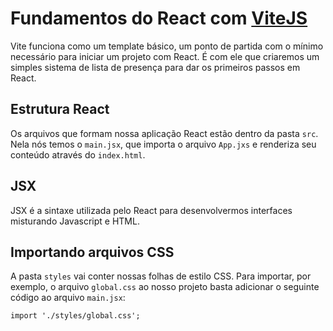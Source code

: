 # Fundamentos do React com [ViteJS](https://vitejs.dev/)

Vite funciona como um template básico, um ponto de partida com o mínimo necessário para iniciar um projeto com React. É com ele que criaremos um simples sistema de lista de presença para dar os primeiros passos em React.

## Estrutura React

Os arquivos que formam nossa aplicação React estão dentro da pasta `src`. Nela nós temos o `main.jsx`, que importa o arquivo `App.jxs` e renderiza seu conteúdo através do `index.html`.

## JSX

JSX é a sintaxe utilizada pelo React para desenvolvermos interfaces misturando Javascript e HTML.

## Importando arquivos CSS

A pasta `styles` vai conter nossas folhas de estilo CSS. Para importar, por exemplo, o arquivo `global.css` ao nosso projeto basta adicionar o seguinte código ao arquivo `main.jsx`:

```
import './styles/global.css';
```
